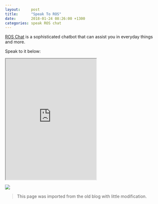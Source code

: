 ```yaml
---
layout:     post
title:      "Speak To ROS"
date:       2018-01-24 08:26:00 +1300
categories: speak ROS chat
---
```


[ROS Chat](https://richienb.github.io/ros-chat) is a sophisticated chatbot that can assist you in everyday things and more.

Speak to it below:

<iframe height="400" src="https://webchat.botframework.com/embed/ros?s=ZnWY_-bArLY.cwA.7nM.H_kSYakXA5HppMfWwAb-PEZB4bWBu4xgKNy921W3YMw" width="300"></iframe><br />

<a href="https://join.skype.com/bot/9b72825c-c1e7-4223-9ab3-ba17ecfba551"><img src="https://dev.botframework.com/Client/Images/Add-To-Skype-Buttons.png" /></a>

> This page was imported from the old blog with little modification.
